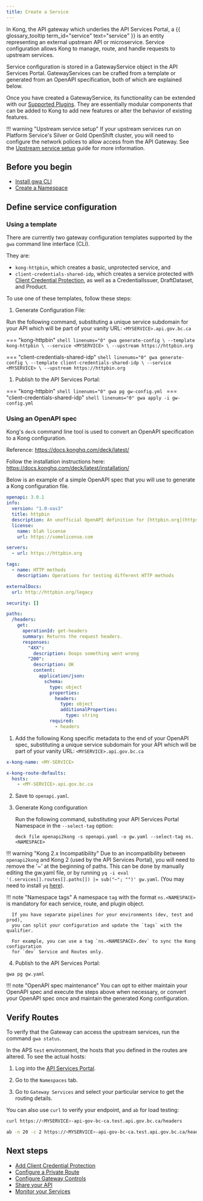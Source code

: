 ```yaml
---
title: Create a Service
---
```


<!-- overview -->

In Kong, the API gateway which underlies the API Services Portal, a {{ glossary_tooltip term_id="service" text="service" }}
is an entity representing an external upstream API or microservice. 
Service configuration allows Kong to manage, route, and handle requests to upstream services.

Service configuration is stored in a GatewayService object in the API Services
Portal. GatewayServices can be crafted from a template or generated from an
OpenAPI specification, both of which are explained below.

Once you have created a GatewayService, its functionality can be extended with our
[Supported Plugins](/reference/plugins/AVAILABLE-PLUGINS.md). They are essentially modular components 
that can be added to Kong to add new features or alter the behavior of existing features.

<!-- ## Declarative Configuration -->
<!-- this could be a good place to add in a general introduction to declarative syntax -->

!!! warning "Upstream service setup"
    If your upstream services run on Platform
    Service's Silver or Gold OpenShift cluster, you will need to
    configure the network polices to allow access from the API Gateway.
    See the [Upstream service setup](/how-to/upstream-services.md) guide for more information.

## Before you begin

- [Install gwa CLI](/how-to/gwa-install.md)
- [Create a Namespace](/how-to/gwa-commands.md#namespacecreate)

## Define service configuration

### Using a template

There are currently two gateway configuration templates supported by the `gwa` command line interface (CLI).

They are:
- `kong-httpbin`, which creates a basic, unprotected service, and 
- `client-credentials-shared-idp`, which creates a service protected with
  [Client Credential Protection](/how-to/client-cred-flow.md), as well as a
  CredentialIssuer, DraftDataset, and Product.

To use one of these templates, follow these steps:

1. Generate Configuration File:

  Run the following command, substituting a unique service subdomain for your API which will be part of your vanity URL: `<MYSERVICE>.api.gov.bc.ca`

  === "kong-httpbin"
      ```shell linenums="0"
      gwa generate-config \
        --template kong-httpbin \
        --service <MYSERVICE> \
        --upstream https://httpbin.org
      ```

  === "client-credentials-shared-idp"
      ```shell linenums="0"
      gwa generate-config \
        --template client-credentials-shared-idp \
        --service <MYSERVICE> \
        --upstream https://httpbin.org
      ```

1. Publish to the API Services Portal:

  === "kong-httpbin"
      ```shell linenums="0"
      gwa pg gw-config.yml
      ```
  === "client-credentials-shared-idp"
      ```shell linenums="0"
      gwa apply -i gw-config.yml
      ```

### Using an OpenAPI spec

Kong's `deck` command line tool is used to convert an OpenAPI specification to a Kong configuration.

Reference: https://docs.konghq.com/deck/latest/

Follow the installation instructions here: https://docs.konghq.com/deck/latest/installation/

Below is an example of a simple OpenAPI spec that you will use to generate a Kong configuration file.

```yaml
openapi: 3.0.1
info:
  version: "1.0-oas3"
  title: httpbin
  description: An unofficial OpenAPI definition for [httpbin.org](https://httpbin.org).
  license:
    name: blah license
    url: https://somelicense.com

servers:
  - url: https://httpbin.org

tags:
  - name: HTTP methods
    description: Operations for testing different HTTP methods

externalDocs:
  url: http://httpbin.org/legacy

security: []

paths:
  /headers:
    get:
      operationId: get-headers
      summary: Returns the request headers.
      responses:
        "4XX":
          description: Ooops something went wrong
        "200":
          description: OK
          content:
            application/json:
              schema:
                type: object
                properties:
                  headers:
                    type: object
                    additionalProperties:
                      type: string
                required:
                  - headers
```

1. Add the following Kong specific metadata to the end of your OpenAPI spec,
substituting a unique service subdomain for your API which will be part of your vanity URL: `<MYSERVICE>.api.gov.bc.ca`

  ```yaml
  x-kong-name: <MY-SERVICE>

  x-kong-route-defaults:
    hosts:
      - <MY-SERVICE>.api.gov.bc.ca
  ```

2. Save to `openapi.yaml`.

3. Generate Kong configuration

    Run the following command, substituting your API Services Portal Namespace in the `--select-tag` option:

    ```shell linenums="0"
    deck file openapi2kong -s openapi.yaml -o gw.yaml --select-tag ns.<NAMESPACE>
    ```

  !!! warning "Kong 2.x Incompatibility"
      Due to an incompatibility between `openapi2kong` and Kong 2 (used by the API Services Portal),
      you will need to remove the '~' at the beginning of paths.
      This can be done by manually editing the gw.yaml file, or by
      running `yq -i eval '(.services[].routes[].paths[]) |= sub("~"; "")' gw.yaml`.
      (You may need to install `yq` [here](https://github.com/mikefarah/yq/#install)).

  !!! note "Namespace tags"
      A namespace `tag` with the format `ns.<NAMESPACE>` is mandatory for each
      service, route, and plugin object.
      
      If you have separate pipelines for your environments (dev, test and prod),
      you can split your configuration and update the `tags` with the qualifier. 
      
      For example, you can use a tag `ns.<NAMESPACE>.dev` to sync the Kong configuration
      for `dev` Service and Routes only.

4. Publish to the API Services Portal:

  ```shell linenums="0"
  gwa pg gw.yaml
  ```

!!! note "OpenAPI spec maintenance"
    You can opt to either maintain your OpenAPI spec and execute the steps above when
    necessary, or convert your OpenAPI spec once and maintain the generated Kong configuration.

## Verify Routes

To verify that the Gateway can access the upstream services, run the command `gwa status`.

In the APS `test` environment, the hosts that you defined in the routes are altered. To see the actual hosts: 

1. Log into the [API Services Portal](https://api-gov-bc-ca.test.api.gov.bc.ca/). 

2. Go to the `Namespaces` tab.

3. Go to `Gateway Services` and select your particular service to get the routing details.

You can also use `curl` to verify your endpoint, and `ab` for load testing:

```bash
curl https://<MYSERVICE>-api-gov-bc-ca.test.api.gov.bc.ca/headers

ab -n 20 -c 2 https://<MYSERVICE>-api-gov-bc-ca.test.api.gov.bc.ca/headers

```

## Next steps

- [Add Client Credential Protection](/how-to/client-cred-flow.md)
- [Configure a Private Route](/how-to/private-route.md)
- [Configure Gateway Controls](/how-to/COMMON-CONFIG.md)
- [Share your API](/how-to/api-discovery.md)
- [Monitor your Services](/how-to/monitoring.md)
